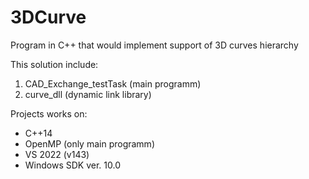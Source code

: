 # 3DCurve
Program in C++ that would implement support of 3D curves hierarchy

This solution include:
1) CAD_Exchange_testTask (main programm)
2) curve_dll (dynamic link library)

Projects works on:
- C++14
- OpenMP (only main programm)
- VS 2022 (v143)
- Windows SDK ver. 10.0
